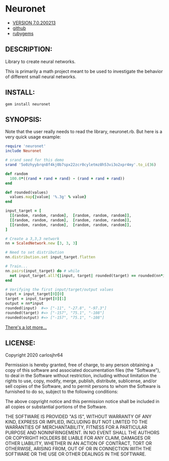 # Neuronet

* [VERSION 7.0.200213](https://github.com/carlosjhr64/neuronet/releases)
* [github](https://github.com/carlosjhr64/neuronet)
* [rubygems](https://rubygems.org/gems/neuronet)

## DESCRIPTION:

Library to create neural networks.

This is primarily a math project
meant to be used to investigate the behavior
of different small neural networks.

## INSTALL:

    gem install neuronet

## SYNOPSIS:

Note that the user really needs to read the library, neuronet.rb.
But here is a very quick usage example:

```ruby
require 'neuronet'
include Neuronet

# srand seed for this demo
srand '5o0zhyybrqn8f4kj0b7spx22zcr0cyletmz8h53vi3o2xpr4my'.to_i(36)

def random
  100.0*((rand + rand + rand) - (rand + rand + rand))
end

def rounded(values)
  values.map{|value| '%.3g' % value}
end

input_target = [
  [[random, random, random],  [random, random, random]],
  [[random, random, random],  [random, random, random]],
  [[random, random, random],  [random, random, random]],
]

# Create a 3,3,3 network
nn = ScaledNetwork.new [3, 3, 3]

# Need to set distribution
nn.distribution.set input_target.flatten

# Train...
nn.pairs(input_target) do # while
  not input_target.all?{|input, target| rounded(target) == rounded(nn*input)}
end

# Verifying the first input/target/output values
input = input_target[0][0]
target = input_target[0][1]
output = nn*input
rounded(input)  #=> ["-11", "-27.8", "-97.3"]
rounded(target) #=> ["-157", "75.1", "-108"]
rounded(output) #=> ["-157", "75.1", "-108"]
```

[There's a lot more...](https://github.com/carlosjhr64/neuronet/blob/master/doc/MORE.md)

## LICENSE:

Copyright 2020 carlosjhr64

Permission is hereby granted, free of charge,
to any person obtaining a copy of this software and
associated documentation files (the "Software"),
to deal in the Software without restriction,
including without limitation the rights
to use, copy, modify, merge, publish, distribute, sublicense, and/or sell
copies of the Software, and
to permit persons to whom the Software is furnished to do so,
subject to the following conditions:

The above copyright notice and this permission notice
shall be included in all copies or substantial portions of the Software.

THE SOFTWARE IS PROVIDED "AS IS",
WITHOUT WARRANTY OF ANY KIND, EXPRESS OR IMPLIED,
INCLUDING BUT NOT LIMITED TO THE WARRANTIES OF MERCHANTABILITY,
FITNESS FOR A PARTICULAR PURPOSE AND NONINFRINGEMENT.
IN NO EVENT SHALL THE AUTHORS OR COPYRIGHT HOLDERS BE LIABLE FOR ANY CLAIM,
DAMAGES OR OTHER LIABILITY, WHETHER IN AN ACTION OF CONTRACT,
TORT OR OTHERWISE, ARISING FROM, OUT OF OR IN CONNECTION WITH
THE SOFTWARE OR THE USE OR OTHER DEALINGS IN THE SOFTWARE.
